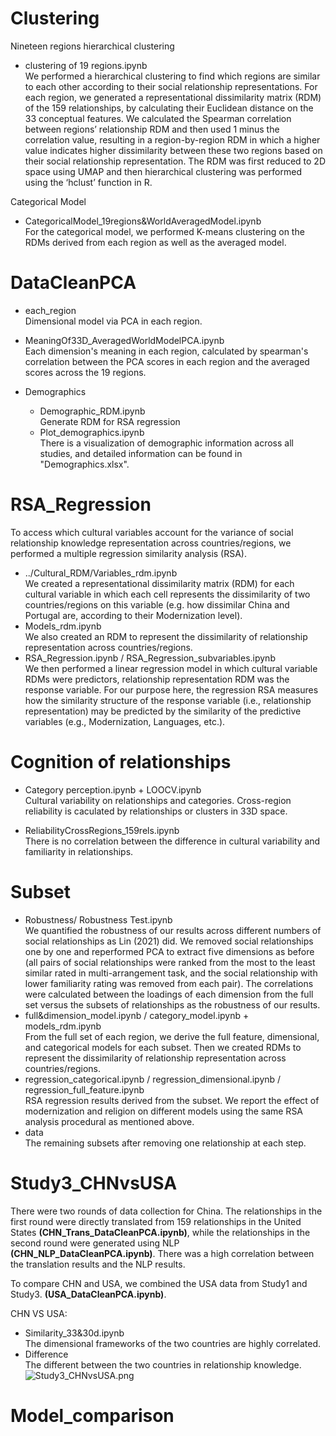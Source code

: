 # Clustering

Nineteen regions hierarchical clustering    
- clustering of 19 regions.ipynb  
We performed a hierarchical clustering to find which regions are similar to each other according to their social relationship representations. For each region, we generated a representational dissimilarity matrix (RDM) of the 159 relationships, by calculating their Euclidean distance on the 33 conceptual features. We calculated the Spearman correlation between regions’ relationship RDM and then used 1 minus the correlation value, resulting in a region-by-region RDM in which a higher value indicates higher dissimilarity between these two regions based on their social relationship representation. The RDM was first reduced to 2D space using UMAP and then hierarchical clustering was performed using the ‘hclust’ function in R.   

Categorical Model
- CategoricalModel_19regions&WorldAveragedModel.ipynb  
For the categorical model, we performed K-means clustering on the RDMs derived from each region as well as the averaged model.

# DataCleanPCA

- each_region  
Dimensional model via PCA in each region.  
- MeaningOf33D_AveragedWorldModelPCA.ipynb  
Each dimension's meaning in each region, calculated by spearman's correlation between the PCA scores in each region and the averaged scores across the 19 regions.

- Demographics  
    - Demographic_RDM.ipynb  
    Generate RDM for RSA regression  
    - Plot_demographics.ipynb  
    There is a visualization of demographic information across all studies, and detailed information can be found in "Demographics.xlsx".

# RSA_Regression

To access which cultural variables account for the variance of social relationship knowledge representation across countries/regions, we performed a multiple regression similarity analysis (RSA).  
- ../Cultural_RDM/Variables_rdm.ipynb  
We created a representational dissimilarity matrix (RDM) for each cultural variable in which each cell represents the dissimilarity of two countries/regions on this variable (e.g. how dissimilar China and Portugal are, according to their Modernization level). 
- Models_rdm.ipynb  
We also created an RDM to represent the dissimilarity of relationship representation across countries/regions.  
- RSA_Regression.ipynb / RSA_Regression_subvariables.ipynb  
We then performed a linear regression model in which cultural variable RDMs were predictors, relationship representation RDM was the response variable. For our purpose here, the regression RSA measures how the similarity structure of the response variable (i.e., relationship representation) may be predicted by the similarity of the predictive variables (e.g., Modernization, Languages, etc.).

# Cognition of relationships  
- Category perception.ipynb + LOOCV.ipynb   
Cultural variability on relationships and categories. Cross-region reliability is caculated by relationships or clusters in 33D space.  

- ReliabilityCrossRegions_159rels.ipynb  
There is no correlation between the difference in cultural variability and familiarity in relationships.

# Subset  
- Robustness/ Robustness Test.ipynb  
We quantified the robustness of our results across different numbers of social relationships as Lin (2021) did. We removed social relationships one by one and reperformed PCA to extract five dimensions as before (all pairs of social relationships were ranked from the most to the least similar rated in multi-arrangement task, and the social relationship with lower familiarity rating was removed from each pair). The correlations were calculated between the loadings of each dimension from the full set versus the subsets of relationships as the robustness of our results.  
- full&dimension_model.ipynb / category_model.ipynb + models_rdm.ipynb  
From the full set of each region, we derive the full feature, dimensional, and categorical models for each subset. Then we created RDMs to represent the dissimilarity of relationship representation across countries/regions.  
- regression_categorical.ipynb / regression_dimensional.ipynb / regression_full_feature.ipynb   
RSA regression results derived from the subset. We report the effect of modernization and religion on different models using the same RSA analysis procedural as mentioned above.  
- data    
The remaining subsets after removing one relationship at each step.

# Study3_CHNvsUSA  
There were two rounds of data collection for China. The relationships in the first round were directly translated from 159 relationships in the United States **(CHN_Trans_DataCleanPCA.ipynb)**, while the relationships in the second round were generated using NLP **(CHN_NLP_DataCleanPCA.ipynb)**. There was a high correlation between the translation results and the NLP results.

To compare CHN and USA, we combined the USA data from Study1 and Study3. **(USA_DataCleanPCA.ipynb)**.  

CHN VS USA:  
- Similarity_33&30d.ipynb  
The dimensional frameworks of the two countries are highly correlated.  
- Difference  
The different between the two countries in relationship knowledge.  
![Study3_CHNvsUSA.png](../graph/Study3_CHNvsUSA.png)

# Model_comparison
